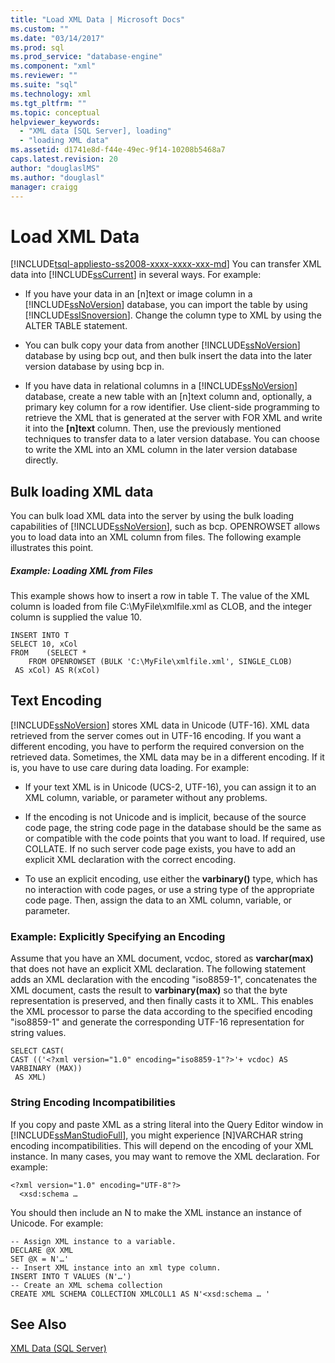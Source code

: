 ```yaml
---
title: "Load XML Data | Microsoft Docs"
ms.custom: ""
ms.date: "03/14/2017"
ms.prod: sql
ms.prod_service: "database-engine"
ms.component: "xml"
ms.reviewer: ""
ms.suite: "sql"
ms.technology: xml
ms.tgt_pltfrm: ""
ms.topic: conceptual
helpviewer_keywords: 
  - "XML data [SQL Server], loading"
  - "loading XML data"
ms.assetid: d1741e8d-f44e-49ec-9f14-10208b5468a7
caps.latest.revision: 20
author: "douglaslMS"
ms.author: "douglasl"
manager: craigg
---
```

# Load XML Data
[!INCLUDE[tsql-appliesto-ss2008-xxxx-xxxx-xxx-md](../../includes/tsql-appliesto-ss2008-xxxx-xxxx-xxx-md.md)]
  You can transfer XML data into [!INCLUDE[ssCurrent](../../includes/sscurrent-md.md)] in several ways. For example:  
  
-   If you have your data in an [n]text or image column in a [!INCLUDE[ssNoVersion](../../includes/ssnoversion-md.md)] database, you can import the table by using [!INCLUDE[ssISnoversion](../../includes/ssisnoversion-md.md)]. Change the column type to XML by using the ALTER TABLE statement.  
  
-   You can bulk copy your data from another [!INCLUDE[ssNoVersion](../../includes/ssnoversion-md.md)] database by using bcp out, and then bulk insert the data into the later version database by using bcp in.  
  
-   If you have data in relational columns in a [!INCLUDE[ssNoVersion](../../includes/ssnoversion-md.md)] database, create a new table with an [n]text column and, optionally, a primary key column for a row identifier. Use client-side programming to retrieve the XML that is generated at the server with FOR XML and write it into the **[n]text** column. Then, use the previously mentioned techniques to transfer data to a later version database. You can choose to write the XML into an XML column in the later version database directly.  
  
## Bulk loading XML data  
 You can bulk load XML data into the server by using the bulk loading capabilities of [!INCLUDE[ssNoVersion](../../includes/ssnoversion-md.md)], such as bcp. OPENROWSET allows you to load data into an XML column from files. The following example illustrates this point.  
  
##### Example: Loading XML from Files  
 This example shows how to insert a row in table T. The value of the XML column is loaded from file C:\MyFile\xmlfile.xml as CLOB, and the integer column is supplied the value 10.  
  
```  
INSERT INTO T  
SELECT 10, xCol  
FROM    (SELECT *      
    FROM OPENROWSET (BULK 'C:\MyFile\xmlfile.xml', SINGLE_CLOB)   
 AS xCol) AS R(xCol)  
```  
  
## Text Encoding  
 [!INCLUDE[ssNoVersion](../../includes/ssnoversion-md.md)] stores XML data in Unicode (UTF-16). XML data retrieved from the server comes out in UTF-16 encoding. If you want a different encoding, you have to perform the required conversion on the retrieved data. Sometimes, the XML data may be in a different encoding. If it is, you have to use care during data loading. For example:  
  
-   If your text XML is in Unicode (UCS-2, UTF-16), you can assign it to an XML column, variable, or parameter  without any problems.  
  
-   If the encoding is not Unicode and is implicit, because of the source code page, the string code page in the database should be the same as or compatible with the code points that you want to load. If required, use COLLATE. If no such server code page exists, you have to add an explicit XML declaration with the correct encoding.  
  
-   To use an explicit encoding, use either the **varbinary()** type, which has no interaction with code pages, or use a string type of the appropriate code page. Then, assign the data to an XML column, variable, or parameter.  
  
### Example: Explicitly Specifying an Encoding  
 Assume that you have an XML document, vcdoc, stored as **varchar(max)** that does not have an explicit XML declaration. The following statement adds an XML declaration with the encoding "iso8859-1", concatenates the XML document, casts the result to **varbinary(max)** so that the byte representation is preserved, and then finally casts it to XML. This enables the XML processor to parse the data according to the specified encoding "iso8859-1" and generate the corresponding UTF-16 representation for string values.  
  
```  
SELECT CAST(   
CAST (('<?xml version="1.0" encoding="iso8859-1"?>'+ vcdoc) AS VARBINARY (MAX))   
 AS XML)  
```  
  
### String Encoding Incompatibilities  
 If you copy and paste XML as a string literal into the Query Editor window in [!INCLUDE[ssManStudioFull](../../includes/ssmanstudiofull-md.md)], you might experience [N]VARCHAR string encoding incompatibilities. This will depend on the encoding of your XML instance. In many cases, you may want to remove the XML declaration. For example:  
  
```  
<?xml version="1.0" encoding="UTF-8"?>  
  <xsd:schema …  
```  
  
 You should then include an N to make the XML instance an instance of Unicode. For example:  
  
```  
-- Assign XML instance to a variable.  
DECLARE @X XML  
SET @X = N'…'  
-- Insert XML instance into an xml type column.  
INSERT INTO T VALUES (N'…')  
-- Create an XML schema collection  
CREATE XML SCHEMA COLLECTION XMLCOLL1 AS N'<xsd:schema … '  
```  
  
## See Also  
 [XML Data &#40;SQL Server&#41;](../../relational-databases/xml/xml-data-sql-server.md)  
  
  
